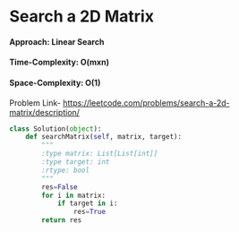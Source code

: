 # Search a 2D Matrix

#### Approach: Linear Search
#### Time-Complexity: O(mxn)
#### Space-Complexity: O(1)

Problem Link- https://leetcode.com/problems/search-a-2d-matrix/description/

```python
class Solution(object):
    def searchMatrix(self, matrix, target):
        """
        :type matrix: List[List[int]]
        :type target: int
        :rtype: bool
        """
        res=False
        for i in matrix:
            if target in i:
                res=True
        return res
``` 
